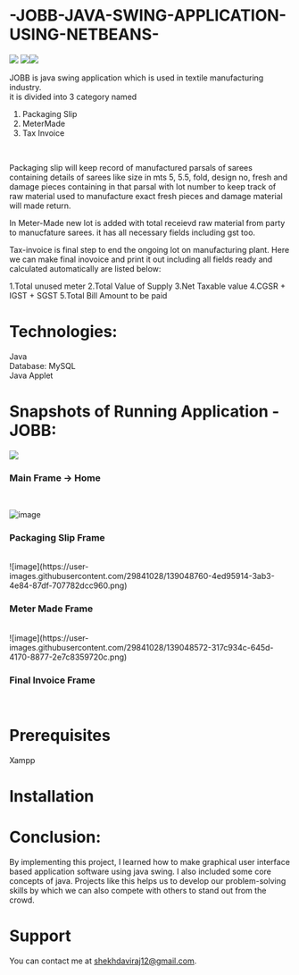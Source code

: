 # -JOBB-JAVA-SWING-APPLICATION-USING-NETBEANS-

<img src="https://forthebadge.com/images/badges/built-with-love.svg" /> <img src="https://forthebadge.com/images/badges/made-with-java.svg" /><img src="https://forthebadge.com/images/badges/works-on-my-machine.svg" /><br>

JOBB is java swing application which is used in textile manufacturing industry.
<br>it is divided into 3 category named 
1. Packaging Slip 
2. MeterMade
3. Tax Invoice
<br>

Packaging slip will keep record of manufactured parsals of sarees containing details of sarees like size in mts 5, 5.5, fold, design no, fresh and damage pieces containing in that parsal with lot number to keep track of raw material used to manufacture exact fresh pieces and damage material will made return.<br>

In Meter-Made new lot is added with total receievd raw material from party to manucfature sarees. it has all necessary fields including gst too.<br>

Tax-invoice is final step to end the ongoing lot on manufacturing plant. Here we can make final inovoice and print it out including all fields ready and calculated automatically are listed below:<br>

1.Total unused meter 
2.Total Value of Supply
3.Net Taxable value
4.CGSR + IGST + SGST 
5.Total Bill Amount to be paid<br>

# Technologies:

Java<br>
Database: MySQL<br>
Java Applet<br>

# Snapshots of Running Application - JOBB:


<img src="https://user-images.githubusercontent.com/29841028/139048495-2c7125ab-e21b-4e19-a942-2a91efb1989d.png"/>
<h3> Main Frame -> Home </h3><br>

![image](https://user-images.githubusercontent.com/29841028/139047749-3e07d508-4188-4489-9a3e-3c2ad09c6473.png)
<h3> Packaging Slip Frame </h3><br>
![image](https://user-images.githubusercontent.com/29841028/139048760-4ed95914-3ab3-4e84-87df-707782dcc960.png)
<h3> Meter Made Frame </h3><br>
![image](https://user-images.githubusercontent.com/29841028/139048572-317c934c-645d-4170-8877-2e7c8359720c.png)
<h3> Final Invoice Frame </h3><br>




# Prerequisites
Xampp

# Installation


# Conclusion:
By implementing this project, I learned how to make graphical user interface based application software using java swing. I also included some core concepts of java. Projects like this helps us to develop our problem-solving skills by which we can also compete with others to stand out from the crowd.

# Support
You can contact me at shekhdaviraj12@gmail.com.



